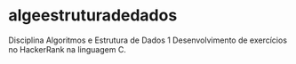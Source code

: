 # algeestruturadedados


Disciplina Algoritmos e Estrutura de Dados 1 
Desenvolvimento de exercícios no HackerRank na linguagem C.
